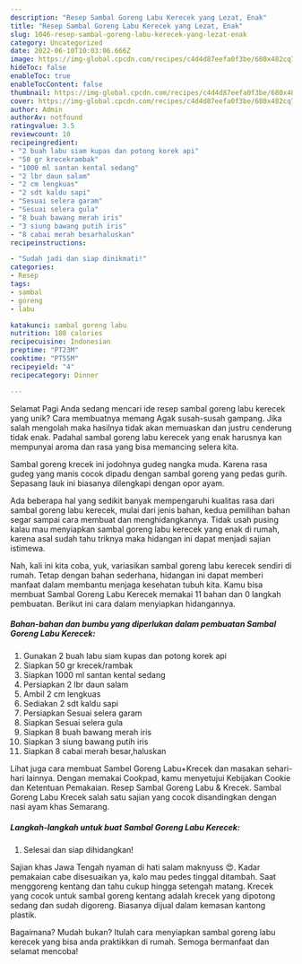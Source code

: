 ```yaml
---
description: "Resep Sambal Goreng Labu Kerecek yang Lezat, Enak"
title: "Resep Sambal Goreng Labu Kerecek yang Lezat, Enak"
slug: 1046-resep-sambal-goreng-labu-kerecek-yang-lezat-enak
category: Uncategorized
date: 2022-06-10T10:03:06.666Z
image: https://img-global.cpcdn.com/recipes/c4d4d87eefa0f3be/680x482cq70/sambal-goreng-labu-kerecek-foto-resep-utama.jpg
hideToc: false
enableToc: true
enableTocContent: false
thumbnail: https://img-global.cpcdn.com/recipes/c4d4d87eefa0f3be/680x482cq70/sambal-goreng-labu-kerecek-foto-resep-utama.jpg
cover: https://img-global.cpcdn.com/recipes/c4d4d87eefa0f3be/680x482cq70/sambal-goreng-labu-kerecek-foto-resep-utama.jpg
author: Admin
authorAv: notfound
ratingvalue: 3.5
reviewcount: 10
recipeingredient:
- "2 buah labu siam kupas dan potong korek api"
- "50 gr krecekrambak"
- "1000 ml santan kental sedang"
- "2 lbr daun salam"
- "2 cm lengkuas"
- "2 sdt kaldu sapi"
- "Sesuai selera garam"
- "Sesuai selera gula"
- "8 buah bawang merah iris"
- "3 siung bawang putih iris"
- "8 cabai merah besarhaluskan"
recipeinstructions:

- "Sudah jadi dan siap dinikmati!"
categories:
- Resep
tags:
- sambal
- goreng
- labu

katakunci: sambal goreng labu 
nutrition: 108 calories
recipecuisine: Indonesian
preptime: "PT23M"
cooktime: "PT55M"
recipeyield: "4"
recipecategory: Dinner

---
```



Selamat Pagi Anda sedang mencari ide resep sambal goreng labu kerecek yang unik? Cara membuatnya memang Agak susah-susah gampang. Jika salah mengolah maka hasilnya tidak akan memuaskan dan justru cenderung tidak enak. Padahal sambal goreng labu kerecek yang enak harusnya kan mempunyai aroma dan rasa yang bisa memancing selera kita.


Sambal goreng krecek ini jodohnya gudeg nangka muda. Karena rasa gudeg yang manis cocok dipadu dengan sambal goreng yang pedas gurih. Sepasang lauk ini biasanya dilengkapi dengan opor ayam.

Ada beberapa hal yang sedikit banyak mempengaruhi kualitas rasa dari sambal goreng labu kerecek, mulai dari jenis bahan, kedua pemilihan bahan segar sampai cara membuat dan menghidangkannya. Tidak usah pusing kalau mau menyiapkan sambal goreng labu kerecek yang enak di rumah, karena asal sudah tahu triknya maka hidangan ini dapat menjadi sajian istimewa.


Nah, kali ini kita coba, yuk, variasikan sambal goreng labu kerecek sendiri di rumah. Tetap dengan bahan sederhana, hidangan ini dapat memberi manfaat dalam membantu menjaga kesehatan tubuh kita. Kamu bisa membuat Sambal Goreng Labu Kerecek memakai 11 bahan dan 0 langkah pembuatan. Berikut ini cara dalam menyiapkan hidangannya.

<!--inarticleads1-->

##### Bahan-bahan dan bumbu yang diperlukan dalam pembuatan Sambal Goreng Labu Kerecek:

1. Gunakan 2 buah labu siam kupas dan potong korek api
1. Siapkan 50 gr krecek/rambak
1. Siapkan 1000 ml santan kental sedang
1. Persiapkan 2 lbr daun salam
1. Ambil 2 cm lengkuas
1. Sediakan 2 sdt kaldu sapi
1. Persiapkan Sesuai selera garam
1. Siapkan Sesuai selera gula
1. Siapkan 8 buah bawang merah iris
1. Siapkan 3 siung bawang putih iris
1. Siapkan 8 cabai merah besar,haluskan


Lihat juga cara membuat Sambel Goreng Labu+Krecek dan masakan sehari-hari lainnya. Dengan memakai Cookpad, kamu menyetujui Kebijakan Cookie dan Ketentuan Pemakaian. Resep Sambal Goreng Labu &amp; Krecek. Sambal Goreng Labu Krecek salah satu sajian yang cocok disandingkan dengan nasi ayam khas Semarang. 

<!--inarticleads2-->

##### Langkah-langkah untuk buat Sambal Goreng Labu Kerecek:


1. Selesai dan siap dihidangkan!

Sajian khas Jawa Tengah nyaman di hati salam maknyuss 😍. Kadar pemakaian cabe disesuaikan ya, kalo mau pedes tinggal ditambah. Saat menggoreng kentang dan tahu cukup hingga setengah matang. Krecek yang cocok untuk sambal goreng kentang adalah krecek yang dipotong sedang dan sudah digoreng. Biasanya dijual dalam kemasan kantong plastik. 

Bagaimana? Mudah bukan? Itulah cara menyiapkan sambal goreng labu kerecek yang bisa anda praktikkan di rumah. Semoga bermanfaat dan selamat mencoba!
